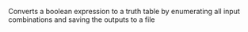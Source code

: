 Converts a boolean expression to a truth table by enumerating all input combinations and saving the outputs to a file
